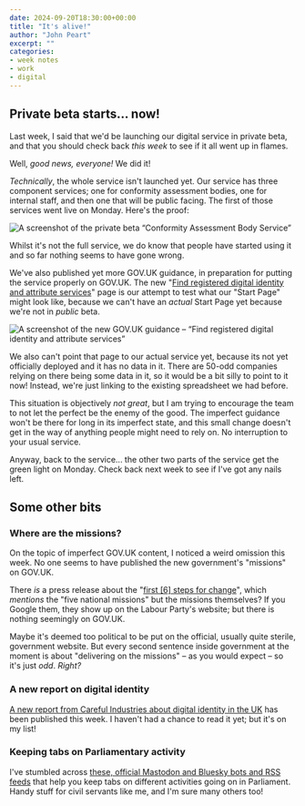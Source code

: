 ```yaml
---
date: 2024-09-20T18:30:00+00:00
title: "It's alive!"
author: "John Peart"
excerpt: ""
categories:
- week notes
- work
- digital
---
```


## Private beta starts... now!

Last week, I said that we'd be launching our digital service in private beta, and that you should check back *this week* to see if it all went up in flames.

Well, *good news, everyone!* We did it!

*Technically*, the whole service isn't launched yet. Our service has three component services; one for conformity assessment bodies, one for internal staff, and then one that will be public facing. The first of those services went live on Monday. Here's the proof:

![A screenshot of the private beta “Conformity Assessment Body Service”](/assets/images/posts/2024/09/20/week-note/private-beta-service.png)

Whilst it's not the full service, we do know that people have started using it and so far nothing seems to have gone wrong.

We've also published yet more GOV.UK guidance, in preparation for putting the service properly on GOV.UK. The new "[Find registered digital identity and attribute services](https://www.gov.uk/guidance/find-registered-digital-identity-and-attribute-services)" page is our attempt to test what our "Start Page" might look like, because we can't have an *actual* Start Page yet because we're not in *public* beta.

![A screenshot of the new GOV.UK guidance – “Find registered digital identity and attribute services”](/assets/images/posts/2024/09/20/week-note/new-govuk-guidance.png)

We also can't point that page to our actual service yet, because its not yet officially deployed and it has no data in it. There are 50-odd companies relying on there being some data in it, so it would be a bit silly to point to it now! Instead, we're just linking to the existing spreadsheet we had before. 

This situation is objectively *not great*, but I am trying to encourage the team to not let the perfect be the enemy of the good. The imperfect guidance won't be there for long in its imperfect state, and this small change doesn't get in the way of anything people might need to rely on. No interruption to your usual service.

Anyway, back to the service... the other two parts of the service get the green light on Monday. Check back next week to see if I've got any nails left.

## Some other bits

### Where are the missions?

On the topic of imperfect GOV.UK content, I noticed a weird omission this week. No one seems to have published the new government's "missions" on GOV.UK.

There *is* a press release about the "[first \[6\] steps for change](https://www.gov.uk/government/news/our-first-steps-for-change)", which *mentions* the "five national missions" but the missions themselves? If you Google them, they show up on the Labour Party's website; but there is nothing seemingly on GOV.UK.

Maybe it's deemed too political to be put on the official, usually quite sterile, government website. But every second sentence inside government at the moment is about "delivering on the missions" – as you would expect – so it's just *odd*. *Right?*

### A new report on digital identity

[A new report from Careful Industries about digital identity in the UK](https://static1.squarespace.com/static/5dc968e72502ee46b88c1a4a/t/66eaa6bd544a5622d2f8cf37/1726654168404/rachel-coldicutt-obe-2024-digital-identity-in-the-uk-a-rapid-response-study-careful-industries.pdf) has been published this week. I haven't had a chance to read it yet; but it's on my list!

### Keeping tabs on Parliamentary activity

I've stumbled across [these, official Mastodon and Bluesky bots and RSS feeds](https://ukparliament.github.io/ontologies/meta/bots/) that help you keep tabs on different activities going on in Parliament. Handy stuff for civil servants like me, and I'm sure many others too!

